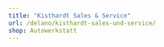 ```yaml
---
title: "Kisthardt Sales & Service"
url: /delano/kisthardt-sales-und-service/
shop: Autowerkstatt
---
```

